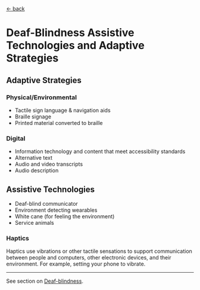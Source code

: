 [&larr; back](../index.md)

# Deaf-Blindness Assistive Technologies and Adaptive Strategies

## Adaptive Strategies

### Physical/Environmental
* Tactile sign language & navigation aids
* Braille signage
* Printed material converted to braille

### Digital
* Information technology and content that meet accessibility standards
* Alternative text
* Audio and video transcripts
* Audio description

## Assistive Technologies
* Deaf-blind communicator
* Environment detecting wearables
* White cane (for feeling the environment)
* Service animals

### Haptics
Haptics use vibrations or other tactile sensations to support communication between people and computers, other electronic devices, and their environment. For example, setting your phone to vibrate.

---

See section on [Deaf-blindness](/1-disabilities-challenges-and-assistive-technologies/b-disabilities/deaf-blindness.md).